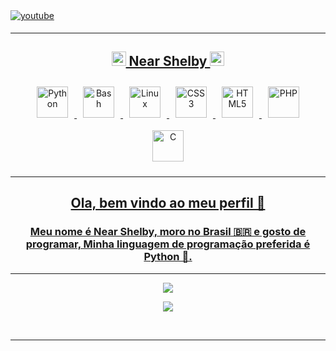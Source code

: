 
<div><a href="https://www.youtube.com/channel/UCYx02EM3e2h2Nbn2OwJ9voQ" target="_blank">
<img src=https://img.shields.io/badge/youtube-%23EE4831.svg?&style=for-the-badge&logo=youtube&logoColor=white alt=youtube style="margin-bottom: 5px;" /></div>
<hr>
<div>


<!-- Skillz -->
<h2 align="center"><img src="https://emojis.slackmojis.com/emojis/images/1588263557/8818/computer-fire.gif?1588263557" width="23px"> Near Shelby <img src="https://emojis.slackmojis.com/emojis/images/1588263557/8818/computer-fire.gif?1588263557" width="23px"></h2>  
<div align="center">    
<img style="margin: 10px" src="https://profilinator.rishav.dev/skills-assets/python-original.svg" alt="Python" height="50" />  
<img style="margin: 10px" src="https://profilinator.rishav.dev/skills-assets/gnu_bash-icon.svg" alt="Bash" height="50" />  
<img style="margin: 10px" src="https://profilinator.rishav.dev/skills-assets/linux-original.svg" alt="Linux" height="50" /> 
<img style="margin: 10px" src="https://profilinator.rishav.dev/skills-assets/css3-original-wordmark.svg" alt="CSS3" height="50" />  
<img style="margin: 10px" src="https://profilinator.rishav.dev/skills-assets/html5-original-wordmark.svg" alt="HTML5" height="50" />  
<img style="margin: 10px" src="https://profilinator.rishav.dev/skills-assets/php-original.svg" alt="PHP" height="50" />  
<img style="margin: 10px" src="https://profilinator.rishav.dev/skills-assets/c-original.svg" alt="C" height="50" />  
  

</div>  

<hr>
<center>
<h2>Ola, bem vindo ao meu perfil 👋</h2>
<h3>Meu nome é Near Shelby, moro no Brasil 🇧🇷 e gosto de programar, Minha linguagem de programação preferida é Python 🐍.</h3>
<hr>
<p align="center">
<img src="https://github-readme-stats.vercel.app/api/top-langs/?username=nearshelby-yt&langs_count=999">
</p>
<p align="center">
<img src="https://github-readme-stats.vercel.app/api?username=nearshelby-yt&show_icons=true">
</p>
<br />
</center>
<hr>
